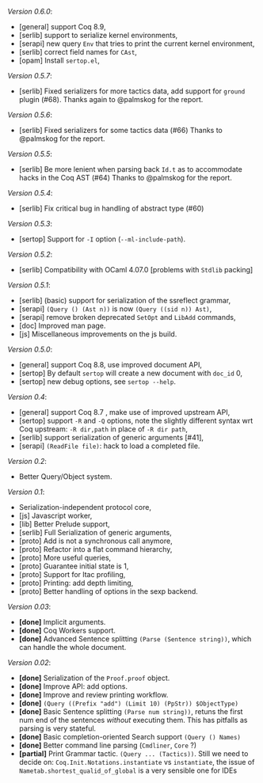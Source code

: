 _Version 0.6.0_:

 * [general] support Coq 8.9,
 * [serlib] support to serialize kernel environments,
 * [serapi] new query `Env` that tries to print the current kernel environment,
 * [serlib] correct field names for `CAst`,
 * [opam] Install `sertop.el`,

_Version 0.5.7_:

 * [serlib] Fixed serializers for more tactics data, add support for
   `ground` plugin (#68). Thanks again to @palmskog for the report.

_Version 0.5.6_:

 * [serlib] Fixed serializers for some tactics data (#66) Thanks to
   @palmskog for the report.

_Version 0.5.5_:

 * [serlib] Be more lenient when parsing back `Id.t` as to accommodate
   hacks in the Coq AST (#64) Thanks to @palmskog for the report.

_Version 0.5.4_:

 * [serlib] Fix critical bug in handling of abstract type (#60)

_Version 0.5.3_:

 * [sertop] Support for `-I` option (`--ml-include-path`).

_Version 0.5.2_:

 * [serlib] Compatibility with OCaml 4.07.0 [problems with `Stdlib` packing]

_Version 0.5.1_:

 * [serlib] (basic) support for serialization of the ssreflect grammar,
 * [serapi] `(Query () (Ast n))` is now `(Query ((sid n)) Ast)`,
 * [serapi] remove broken deprecated `SetOpt` and `LibAdd` commands,
 * [doc] Improved man page.
 * [js] Miscellaneous improvements on the js build.

_Version 0.5.0_:

 * [general] support Coq 8.8, use improved document API,
 * [sertop] By default `sertop` will create a new document with `doc_id` 0,
 * [sertop] new debug options, see `sertop --help`.

_Version 0.4_:

 * [general] support Coq 8.7 , make use of improved upstream API,
 * [sertop] support `-R` and `-Q` options, note the slightly different
   syntax wrt Coq upstream: `-R dir,path` in place of `-R dir path`,
 * [serlib] support serialization of generic arguments [#41],
 * [serapi] `(ReadFile file)`: hack to load a completed file.

_Version 0.2_:

 * Better Query/Object system.

_Version 0.1_:

 * Serialization-independent protocol core,
 * [js] Javascript worker,
 * [lib] Better Prelude support,
 * [serlib] Full Serialization of generic arguments,
 * [proto] Add is not a synchronous call anymore,
 * [proto] Refactor into a flat command hierarchy,
 * [proto] More useful queries,
 * [proto] Guarantee initial state is 1,
 * [proto] Support for ltac profiling,
 * [proto] Printing: add depth limiting,
 * [proto] Better handling of options in the sexp backend.

_Version 0.03_:

 * **[done]** Implicit arguments.
 * **[done]** Coq Workers support.
 * **[done]** Advanced Sentence splitting `(Parse (Sentence string))`, which can handle the whole document.

_Version 0.02_:

 * **[done]** Serialization of the `Proof.proof` object.
 * **[done]** Improve API: add options.
 * **[done]** Improve and review printing workflow.
 * **[done]** `(Query ((Prefix "add") (Limit 10) (PpStr)) $ObjectType)`
 * **[done]** Basic Sentence splitting `(Parse num string))`, retuns the first num end of the sentences _without_ executing them.
              This has pitfalls as parsing is very stateful.
 * **[done]** Basic completion-oriented Search support `(Query () Names)`
 * **[done]** Better command line parsing (`Cmdliner`, `Core` ?)
 * **[partial]** Print Grammar tactic. `(Query ... (Tactics))`.
   Still we need to decide on:
   `Coq.Init.Notations.instantiate` vs `instantiate`, the issue of
   `Nametab.shortest_qualid_of_global` is a very sensible one for IDEs
